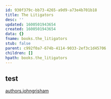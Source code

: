 ```yaml
---
id: 930f379c-bb73-4265-a9d9-a73e4b701b18
title: The Litigators
desc: ''
updated: 1600501943654
created: 1600501943654
data: {}
fname: books.the_litigators
stub: false
parent: c992f0a7-674b-4114-9033-2ef3c1d45706
children: []
hpath: books.the_litigators
---
```

## test

[authors.johngrisham](64470c1a-a2ce-4565-b542-453a35ce51f9)
